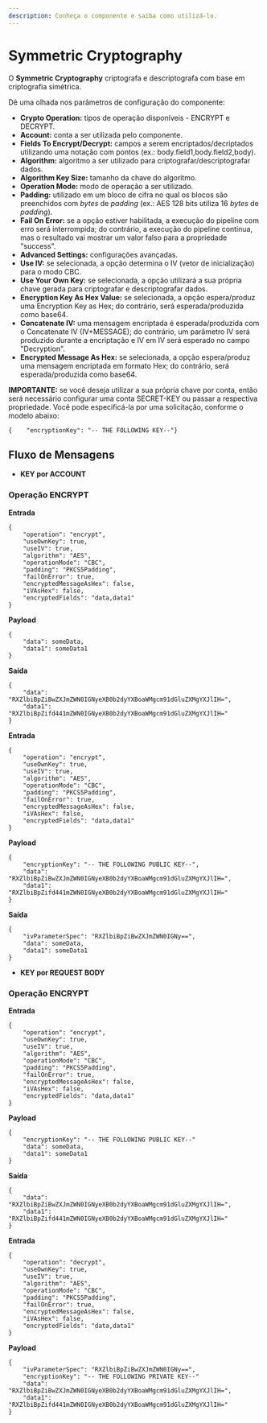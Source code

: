```yaml
---
description: Conheça o componente e saiba como utilizá-lo.
---
```


# Symmetric Cryptography

O **Symmetric Cryptography** criptografa e descriptografa com base em criptografia simétrica.

Dê uma olhada nos parâmetros de configuração do componente:

* **Crypto Operation:** tipos de operação disponíveis - ENCRYPT e DECRYPT.
* **Account:** conta a ser utilizada pelo componente.
* **Fields To Encrypt/Decrypt:** campos a serem encriptados/decriptados utilizando uma notação com pontos (ex.: body.field1,body.field2,body).
* **Algorithm:** algoritmo a ser utilizado para criptografar/descriptografar dados.
* **Algorithm Key Size:** tamanho da chave do algoritmo.
* **Operation Mode:** modo de operação a ser utilizado.
* **Padding:** utilizado em um bloco de cifra no qual os blocos são preenchidos com _bytes_ de _padding_ (ex.: AES 128 bits utiliza 16 _bytes_ de _padding_).
* **Fail On Error:** se a opção estiver habilitada, a execução do pipeline com erro será interrompida; do contrário, a execução do pipeline continua, mas o resultado vai mostrar um valor falso para a propriedade "success".
* **Advanced Settings:** configurações avançadas.
* **Use IV:** se selecionada, a opção determina o IV (vetor de inicialização) para o modo CBC.
* **Use Your Own Key:** se selecionada, a opção utilizará a sua própria chave gerada para criptografar e descriptografar dados.
* **Encryption Key As Hex Value:** se selecionada, a opção espera/produz uma Encryption Key as Hex; do contrário, será esperada/produzida como base64.
* **Concatenate IV:** uma mensagem encriptada é esperada/produzida com o Concatenate IV (IV+MESSAGE); do contrário, um parâmetro IV será produzido durante a encriptação e IV em IV será esperado no campo "Decryption".
* **Encrypted Message As Hex:** se selecionada, a opção espera/produz uma mensagem encriptada em formato Hex; do contrário, será esperada/produzida como base64.

**IMPORTANTE:** se você deseja utilizar a sua própria chave por conta, então será necessário configurar uma conta SECRET-KEY ou passar a respectiva propriedade. Você pode especificá-la por uma solicitação, conforme o modelo abaixo:

```
{    "encryptionKey": "-- THE FOLLOWING KEY--"}
```

## Fluxo de Mensagens <a href="#fluxo-de-mensagens" id="fluxo-de-mensagens"></a>

* **KEY por ACCOUNT**

### Operação ENCRYPT <a href="#operao-encrypt" id="operao-encrypt"></a>

**Entrada**

```
{
    "operation": "encrypt",
    "useOwnKey": true,
    "useIV": true,
    "algorithm": "AES",
    "operationMode": "CBC",
    "padding": "PKCS5Padding",
    "failOnError": true,
    "encryptedMessageAsHex": false,
    "iVAsHex": false,
    "encryptedFields": "data,data1"
}
```

**Payload**

```
{
    "data": someData,
    "data1": someData1
}

```

**Saída**

```
{
    "data": "RXZlbiBpZiBwZXJmZWN0IGNyeXB0b2dyYXBoaWMgcm91dGluZXMgYXJlIH=",
    "data1": "RXZlbiBpZifd441mZWN0IGNyeXB0b2dyYXBoaWMgcm91dGluZXMgYXJlIH="
}
```

**Entrada**

```
{
    "operation": "encrypt",
    "useOwnKey": true,
    "useIV": true,
    "algorithm": "AES",
    "operationMode": "CBC",
    "padding": "PKCS5Padding",
    "failOnError": true,
    "encryptedMessageAsHex": false,
    "iVAsHex": false,
    "encryptedFields": "data,data1"    
}
```

**Payload**

```
{
    "encryptionKey": "-- THE FOLLOWING PUBLIC KEY--",
    "data": "RXZlbiBpZiBwZXJmZWN0IGNyeXB0b2dyYXBoaWMgcm91dGluZXMgYXJlIH=",
    "data1": "RXZlbiBpZifd441mZWN0IGNyeXB0b2dyYXBoaWMgcm91dGluZXMgYXJlIH="    
}
```

**Saída**

```
{
    "ivParameterSpec": "RXZlbiBpZiBwZXJmZWN0IGNy==",
    "data": someData,
    "data1": someData1
}
```

* **KEY por REQUEST BODY**

### Operação ENCRYPT <a href="#operao-encrypt" id="operao-encrypt"></a>

**Entrada**

```
{
    "operation": "encrypt",
    "useOwnKey": true,
    "useIV": true,
    "algorithm": "AES",
    "operationMode": "CBC",
    "padding": "PKCS5Padding",
    "failOnError": true,
    "encryptedMessageAsHex": false,
    "iVAsHex": false,
    "encryptedFields": "data,data1"    
}
```

**Payload**

```
{
    "encryptionKey": "-- THE FOLLOWING PUBLIC KEY--"
    "data": someData,
    "data1": someData1
}
```

**Saída**

```
{
    "data": "RXZlbiBpZiBwZXJmZWN0IGNyeXB0b2dyYXBoaWMgcm91dGluZXMgYXJlIH=",
    "data1": "RXZlbiBpZifd441mZWN0IGNyeXB0b2dyYXBoaWMgcm91dGluZXMgYXJlIH="
}
```

**Entrada**

```
{
    "operation": "decrypt",
    "useOwnKey": true,
    "useIV": true,
    "algorithm": "AES",
    "operationMode": "CBC",
    "padding": "PKCS5Padding",
    "failOnError": true,
    "encryptedMessageAsHex": false,
    "iVAsHex": false,
    "encryptedFields": "data,data1"    
}
```

**Payload**

```
{
    "ivParameterSpec": "RXZlbiBpZiBwZXJmZWN0IGNy==",
    "encryptionKey": "-- THE FOLLOWING PRIVATE KEY--"
    "data": "RXZlbiBpZiBwZXJmZWN0IGNyeXB0b2dyYXBoaWMgcm91dGluZXMgYXJlIH=",
    "data1": "RXZlbiBpZifd441mZWN0IGNyeXB0b2dyYXBoaWMgcm91dGluZXMgYXJlIH="    
}
```
